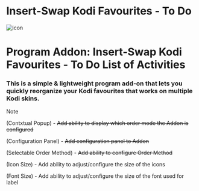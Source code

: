 # Insert-Swap Kodi Favourites - To Do
![icon](https://github.com/M-Borsch/OrderFavourtites/blob/master/icon.png)  

# Program Addon: Insert-Swap Kodi Favourites - To Do List of Activities

### This is a simple & lightweight program add-on that lets you quickly reorganize your Kodi favourites that works on multiple Kodi skins.
> [!NOTE]
> (Contxtual Popup) - ~~Add ability to display which order mode the Addon is configured~~
>
> (Configuration Panel) - ~~Add configuration panel to Addon~~
>
> (Selectable Order Method) - ~~Add ability to configure Order Method~~
>
> (Icon Size) - Add ability to adjust/configure the size of the icons
>
> (Font Size) - Add ability to adjust/configure the size of the font used for label


